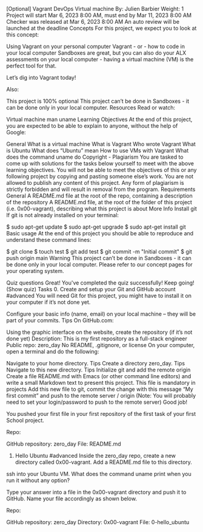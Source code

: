 [Optional] Vagrant
DevOps
Virtual machine
 By: Julien Barbier
 Weight: 1
 Project will start Mar 6, 2023 8:00 AM, must end by Mar 11, 2023 8:00 AM
 Checker was released at Mar 6, 2023 8:00 AM
 An auto review will be launched at the deadline
Concepts
For this project, we expect you to look at this concept:

Using Vagrant on your personal computer
Vagrant - or - how to code in your local computer
Sandboxes are great, but you can also do your ALX assessments on your local computer - having a virtual machine (VM) is the perfect tool for that.

Let’s dig into Vagrant today!

Also:

This project is 100% optional
This project can’t be done in Sandboxes - it can be done only in your local computer.
Resources
Read or watch:

Virtual machine
man uname
Learning Objectives
At the end of this project, you are expected to be able to explain to anyone, without the help of Google:

General
What is a virtual machine
What is Vagrant
Who wrote Vagrant
What is Ubuntu
What does “Ubuntu” mean
How to use VMs with Vagrant
What does the command uname do
Copyright - Plagiarism
You are tasked to come up with solutions for the tasks below yourself to meet with the above learning objectives.
You will not be able to meet the objectives of this or any following project by copying and pasting someone else’s work.
You are not allowed to publish any content of this project.
Any form of plagiarism is strictly forbidden and will result in removal from the program.
Requirements
General
A README.md file at the root of the repo, containing a description of the repository
A README.md file, at the root of the folder of this project (i.e. 0x00-vagrant), describing what this project is about
More Info
Install git
If git is not already installed on your terminal:

$ sudo apt-get update
$ sudo apt-get upgrade
$ sudo apt-get install git
Basic usage
At the end of this project you should be able to reproduce and understand these command lines:

$ git clone <repo>
$ touch test
$ git add test
$ git commit -m "Initial commit"
$ git push origin main
Warning
This project can’t be done in Sandboxes - it can be done only in your local computer. Please refer to our concept pages for your operating system.

Quiz questions
Great! You've completed the quiz successfully! Keep going! (Show quiz)
Tasks
0. Create and setup your Git and GitHub account
#advanced
You will need Git for this project, you might have to install it on your computer if it’s not done yet.

Configure your basic info (name, email) on your local machine – they will be part of your commits. Tips
On GitHub.com:

Using the graphic interface on the website, create the repository (if it’s not done yet)
Description: This is my first repository as a full-stack engineer
Public repo: zero_day
No README, .gitignore, or license
On your computer, open a terminal and do the following:

Navigate to your home directory. Tips
Create a directory zero_day. Tips
Navigate to this new directory. Tips
Initialize git and add the remote origin
Create a file README.md with Emacs (or other command line editors) and write a small Markdown text to present this project. This file is mandatory in projects
Add this new file to git, commit the change with this message “My first commit” and push to the remote server / origin (Note: You will probably need to set your login/password to push to the remote server)
Good job!

You pushed your first file in your first repository of the first task of your first School project.

Repo:

GitHub repository: zero_day
File: README.md
  
1. Hello Ubuntu
#advanced
Inside the zero_day repo, create a new directory called 0x00-vagrant. Add a README.md file to this directory.

ssh into your Ubuntu VM. What does the command uname print when you run it without any option?

Type your answer into a file in the 0x00-vagrant directory and push it to GitHub. Name your file accordingly as shown below.

Repo:

GitHub repository: zero_day
Directory: 0x00-vagrant
File: 0-hello_ubuntu
  
